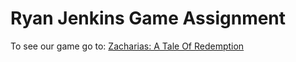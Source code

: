 # Ryan Jenkins Game Assignment
To see our game go to: <a href="https://ryanjenkins.itch.io/zacharias-prototype">Zacharias: A Tale Of Redemption</a>
